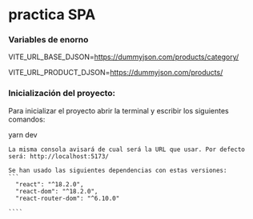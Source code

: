 # practica SPA


### Variables de enorno

VITE_URL_BASE_DJSON=https://dummyjson.com/products/category/

VITE_URL_PRODUCT_DJSON=https://dummyjson.com/products/

### Inicialización del proyecto:
Para inicializar el proyecto abrir la terminal y escribir los siguientes comandos:

yarn dev
`````
La misma consola avisará de cual será la URL que usar. Por defecto será: http://localhost:5173/

Se han usado las siguientes dependencias con estas versiones:
```
  "react": "^18.2.0",
  "react-dom": "^18.2.0",
  "react-router-dom": "^6.10.0"

````




